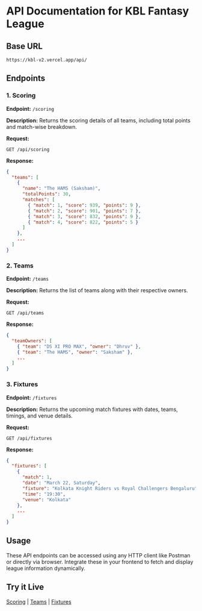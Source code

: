 # API Documentation for KBL Fantasy League

## Base URL
`https://kbl-v2.vercel.app/api/`

## Endpoints

### 1. Scoring
**Endpoint:** `/scoring`

**Description:**
Returns the scoring details of all teams, including total points and match-wise breakdown.

**Request:**
```http
GET /api/scoring
```

**Response:**
```json
{
  "teams": [
    {
      "name": "The HAMS (Saksham)",
      "totalPoints": 30,
      "matches": [
        { "match": 1, "score": 939, "points": 9 },
        { "match": 2, "score": 901, "points": 7 },
        { "match": 3, "score": 832, "points": 9 },
        { "match": 4, "score": 822, "points": 5 }
      ]
    },
    ...
  ]
}
```

### 2. Teams
**Endpoint:** `/teams`

**Description:**
Returns the list of teams along with their respective owners.

**Request:**
```http
GET /api/teams
```

**Response:**
```json
{
  "teamOwners": [
    { "team": "DS XI PRO MAX", "owner": "Dhruv" },
    { "team": "The HAMS", "owner": "Saksham" },
    ...
  ]
}
```

### 3. Fixtures
**Endpoint:** `/fixtures`

**Description:**
Returns the upcoming match fixtures with dates, teams, timings, and venue details.

**Request:**
```http
GET /api/fixtures
```

**Response:**
```json
{
  "fixtures": [
    {
      "match": 1,
      "date": "March 22, Saturday",
      "fixture": "Kolkata Knight Riders vs Royal Challengers Bengaluru",
      "time": "19:30",
      "venue": "Kolkata"
    },
    ...
  ]
}
```


## Usage
These API endpoints can be accessed using any HTTP client like Postman or directly via browser. Integrate these in your frontend to fetch and display league information dynamically.

## Try it Live
[Scoring](https://kbl-v1.vercel.app/api/scoring)  |  [Teams](https://kbl-v1.vercel.app/api/teams)  |  [Fixtures](https://kbl-v1.vercel.app/api/fixtures)  

